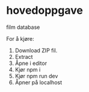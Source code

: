 # hovedoppgave
 film database

For å kjøre:
1. Download ZIP fil.
2. Extract
3. Åpne i editor
4. Kjør npm i
5. Kjør npm run dev
6. Åpner på localhost
